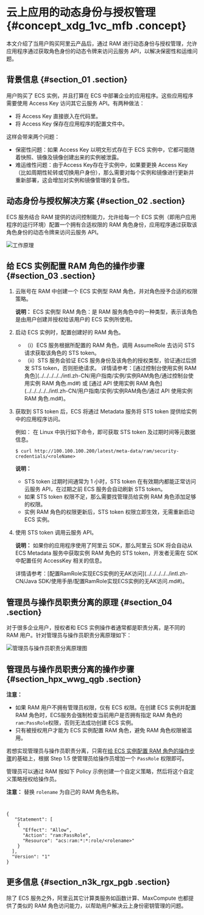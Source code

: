 # 云上应用的动态身份与授权管理 {#concept_xdg_1vc_mfb .concept}

本文介绍了当用户购买阿里云产品后，通过 RAM 进行动态身份与授权管理，允许应用程序通过获取角色身份的动态令牌来访问云服务 API，以解决保密性和运维问题。

## 背景信息 {#section_01 .section}

用户购买了 ECS 实例，并且打算在 ECS 中部署企业的应用程序。这些应用程序需要使用 Access Key 访问其它云服务 API。有两种做法：

-   将 Access Key 直接嵌入在代码里。
-   将 Access Key 保存在应用程序的配置文件中。

这样会带来两个问题：

-   保密性问题：如果 Access Key 以明文形式存在于 ECS 实例中，它都可能随着快照、镜像及镜像创建出来的实例被泄露。
-   难运维性问题：由于Access Key存在于实例中，如果要更换 Access Key（比如周期性轮转或切换用户身份），那么需要对每个实例和镜像进行更新并重新部署，这会增加对实例和镜像管理的复杂性。

## 动态身份与授权解决方案 {#section_02 .section}

ECS 服务结合 RAM 提供的访问控制能力，允许给每一个 ECS 实例（即用户应用程序的运行环境）配置一个拥有合适权限的 RAM 角色身份，应用程序通过获取该角色身份的动态令牌来访问云服务 API。

![工作原理](images/14409_zh-CN.png "工作原理")

## 给 ECS 实例配置 RAM 角色的操作步骤 {#section_03 .section}

1.  云账号在 RAM 中创建一个 ECS 实例型 RAM 角色，并对角色授予合适的权限策略。

    **说明：** ECS 实例型 RAM 角色：是 RAM 服务角色中的一种类型，表示该角色是由用户创建并授权给该用户的 ECS 实例所使用。

2.  启动 ECS 实例时，配置创建好的 RAM 角色。

    -   （i）ECS 服务根据所配置的 RAM 角色，调用 AssumeRole 去访问 STS 请求获取该角色的 STS token。
    -   （ii）STS 服务会验证 ECS 服务身份及该角色的授权类型，验证通过后颁发 STS token，否则拒绝请求。
    详情请参考：[通过控制台使用实例 RAM 角色](../../../../../intl.zh-CN/用户指南/实例/实例RAM角色/通过控制台使用实例 RAM 角色.md#) 或 [通过 API 使用实例 RAM 角色](../../../../../intl.zh-CN/用户指南/实例/实例RAM角色/通过 API 使用实例 RAM 角色.md#)。

3.  获取到 STS token 后，ECS 将通过 Metadata 服务将 STS token 提供给实例中的应用程序访问。

    例如： 在 Linux 中执行如下命令，即可获取 STS token 及过期时间等元数据信息。

    ```
    $ curl http://100.100.100.200/latest/meta-data/ram/security-credentials/<roleName>
    ```

    **说明：** 

    -   STS token 过期时间通常为 1 小时，STS token 在有效期内都能正常访问云服务 API，在过期之前 ECS 服务会自动刷新 STS token。
    -   如果 STS token 权限不足，那么需要找管理员给实例 RAM 角色添加足够的权限。
    -   实例 RAM 角色的权限更新后，STS token 权限立即生效，无需重新启动 ECS 实例。
4.  使用 STS token 调用云服务 API。

    **说明：** 如果你的应用程序使用了阿里云 SDK，那么阿里云 SDK 将会自动从 ECS Metadata 服务中获取实例 RAM 角色的 STS token，开发者无需在 SDK 中配置任何 AccessKey 相关的信息。

    详情请参考：[配置RamRole实现ECS实例的无AK访问](../../../../../intl.zh-CN/Java SDK/使用手册/配置RamRole实现ECS实例的无AK访问.md#)。


## 管理员与操作员职责分离的原理 {#section_04 .section}

对于很多企业用户，授权者和 ECS 实例操作者通常都是职责分离，是不同的 RAM 用户。针对管理员与操作员职责分离原理如下：

![管理员与操作员职责分离原理图](images/14410_zh-CN.png "管理员与操作员职责分离原理图")

## 管理员与操作员职责分离的操作步骤 {#section_hpx_wwg_qgb .section}

**注意：** 

-   如果 RAM 用户不拥有管理员权限，仅有 ECS 权限。在创建 ECS 实例并配置 RAM 角色时，ECS服务会强制检查当前用户是否拥有指定 RAM 角色的 `ram:PassRole`权限，否则无法成功创建 ECS 实例。
-   只有被授权用户才能为 ECS 实例配置 RAM 角色，避免 RAM 角色权限被滥用。

若想实现管理员与操作员职责分离，只需在[给 ECS 实例配置 RAM 角色的操作步骤](#)的基础上，根据 Step 1.5 使管理员给操作员增加一个 `PassRole` 权限即可。

管理员可以通过 RAM 按如下 Policy 示例创建一个自定义策略，然后将这个自定义策略授权给操作员。

**注意：** 替换 `rolename` 为自己的 RAM 角色名称。

```


{
   "Statement": [
    {
      "Effect": "Allow",
      "Action": "ram:PassRole",
      "Resource": "acs:ram:*:*:role/<rolename>"
    }
  ],
  "Version": "1"
}

```

## 更多信息 {#section_n3k_rgx_pgb .section}

除了 ECS 服务之外，阿里云其它计算类服务如函数计算、MaxCompute 也都提供了类似的 RAM 角色访问能力，以帮助用户解决云上身份密钥管理的问题。

